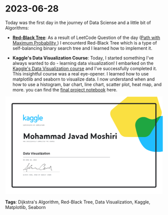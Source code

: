 # 2023-06-28

Today was the first day in the journey of Data Sciense and a little bit of Algorithms:

- **[Red-Black Tree](https://en.wikipedia.org/wiki/Red%E2%80%93black_tree)**: As a result of LeetCode Question of the day ([Path with Maximum Probability
](https://leetcode.com/problems/path-with-maximum-probability/)) I encounterd Red-Black Tree which is  a type of self-balancing binary search tree and I learned how to implement it.

- **Kaggle's Data Visualization Course**: Today, I started something I've always wanted to do - learning data visualization! I embarked on the [Kaggle's Data Visualization course](https://www.kaggle.com/learn/data-visualization) and I've successfully completed it. This insightful course was a real eye-opener. I learned how to use matplotlib and seaborn to visualize data. I now understand when and how to use a histogram, bar chart, line chart, scatter plot, heat map, and more. you can find the [final project notebook](<Source/Data Visualization Final Project.ipynb>) here.

![Certificate](<Source/Mohammad Javad Moshiri - Data Visualization.png>)

**Tags**: Dijkstra's Algorithm, Red-Black Tree, Data Visualization, Kaggle, Matplotlib, Seaborn
